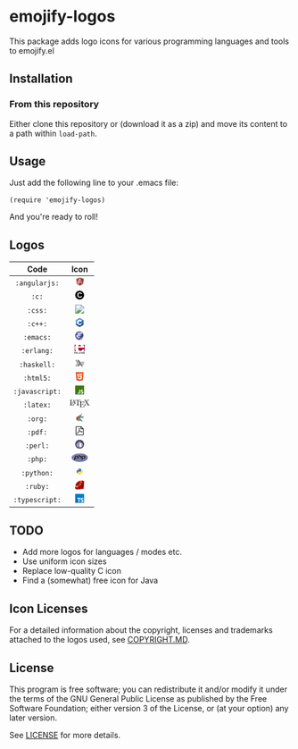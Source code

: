 # emojify-logos
This package adds logo icons for various programming languages and tools to emojify.el

## Installation
### From this repository
Either clone this repository or (download it as a zip) and move its content to a path within ``load-path``.

## Usage
Just add the following line to your .emacs file:
```elisp
(require 'emojify-logos)
```
And you're ready to roll!

## Logos

| Code           | Icon                                             |
|:--------------:|:------------------------------------------------:|
|``:angularjs:`` |<img src="logos/angularjs.png" height="16"></img> |
|``:c:``         |<img src="logos/c.png" height="16"></img>         |
|``:css:``       |<img src="logos/css.png" height="16"></img>       |
|``:c++:``       |<img src="logos/c++.png" height="16"></img>       |
|``:emacs:``     |<img src="logos/emacs.png" height="16"></img>     |
|``:erlang:``    |<img src="logos/erlang.png" height="16"></img>    |
|``:haskell:``   |<img src="logos/haskell.png" height="16"></img>   |
|``:html5:``     |<img src="logos/html5.png" height="16"></img>     |
|``:javascript:``|<img src="logos/javascript.png" height="16"></img>|
|``:latex:``     |<img src="logos/latex.png" height="16"></img>     |
|``:org:``       |<img src="logos/org.png" height="16"></img>       |
|``:pdf:``       |<img src="logos/pdf.png" height="16"></img>       |
|``:perl:``      |<img src="logos/perl.png" height="16"></img>      |
|``:php:``       |<img src="logos/php.png" height="16"></img>       |
|``:python:``    |<img src="logos/python.png" height="16"></img>    |
|``:ruby:``      |<img src="logos/ruby.png" height="16"></img>      |
|``:typescript:``|<img src="logos/typescript.png" height="16"></img>|

## TODO
* Add more logos for languages / modes etc.
* Use uniform icon sizes
* Replace low-quality C icon
* Find a (somewhat) free icon for Java

## Icon Licenses
For a detailed information about the copyright, licenses and trademarks attached to the logos used, see [COPYRIGHT.MD](logos/COPYRIGHT.MD).

## License
This program is free software; you can redistribute it and/or
modify it under the terms of the GNU General Public License
as published by the Free Software Foundation; either version 3
of the License, or (at your option) any later version.

See [LICENSE](LICENSE) for more details.
